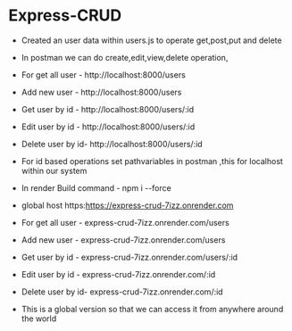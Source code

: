# Express-CRUD

* Created an user data within users.js to operate get,post,put and delete
* In postman we can do create,edit,view,delete operation,
* For get all user - http://localhost:8000/users
* Add new user     - http://localhost:8000/users
* Get user by id   - http://localhost:8000/users/:id   
* Edit user by id  - http://localhost:8000/users/:id
* Delete user by id- http://localhost:8000/users/:id
* For id based operations set pathvariables in postman ,this for localhost within our system

* In render Build command - npm i --force
* global host https:https://express-crud-7izz.onrender.com
* For get all user - express-crud-7izz.onrender.com/users
* Add new user     - express-crud-7izz.onrender.com/users
* Get user by id   - express-crud-7izz.onrender.com/users/:id   
* Edit user by id  - express-crud-7izz.onrender.com/:id
* Delete user by id- express-crud-7izz.onrender.com/:id
* This is a global version so that we can access it from anywhere around the world
